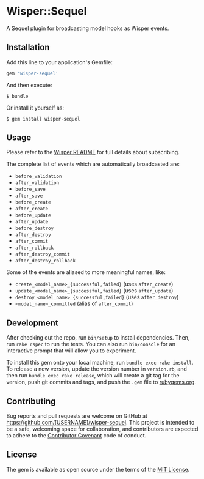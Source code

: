 # Wisper::Sequel

A Sequel plugin for broadcasting model hooks as Wisper events.

## Installation

Add this line to your application's Gemfile:

```ruby
gem 'wisper-sequel'
```

And then execute:

    $ bundle

Or install it yourself as:

    $ gem install wisper-sequel

## Usage

Please refer to the [Wisper README](https://github.com/krisleech/wisper) for
full details about subscribing.

The complete list of events which are automatically broadcasted are:

* `before_validation`
* `after_validation`
* `before_save`
* `after_save`
* `before_create`
* `after_create`
* `before_update`
* `after_update`
* `before_destroy`
* `after_destroy`
* `after_commit`
* `after_rollback`
* `after_destroy_commit`
* `after_destroy_rollback`

Some of the events are aliased to more meaningful names, like:

* `create_<model_name>_{successful,failed}` (uses `after_create`)
* `update_<model_name>_{successful,failed}` (uses `after_update`)
* `destroy_<model_name>_{successful,failed}` (uses `after_destroy`)
* `<model_name>_committed` (alias of `after_commit`)

## Development

After checking out the repo, run `bin/setup` to install dependencies. Then, run
`rake rspec` to run the tests. You can also run `bin/console` for an
interactive prompt that will allow you to experiment.

To install this gem onto your local machine, run `bundle exec rake install`. To
release a new version, update the version number in `version.rb`, and then run
`bundle exec rake release`, which will create a git tag for the version, push
git commits and tags, and push the `.gem` file to
[rubygems.org](https://rubygems.org).

## Contributing

Bug reports and pull requests are welcome on GitHub at
https://github.com/[USERNAME]/wisper-sequel. This project is intended to be a
safe, welcoming space for collaboration, and contributors are expected to
adhere to the [Contributor Covenant](contributor-covenant.org) code of conduct.

## License

The gem is available as open source under the terms of the [MIT
License](http://opensource.org/licenses/MIT).
